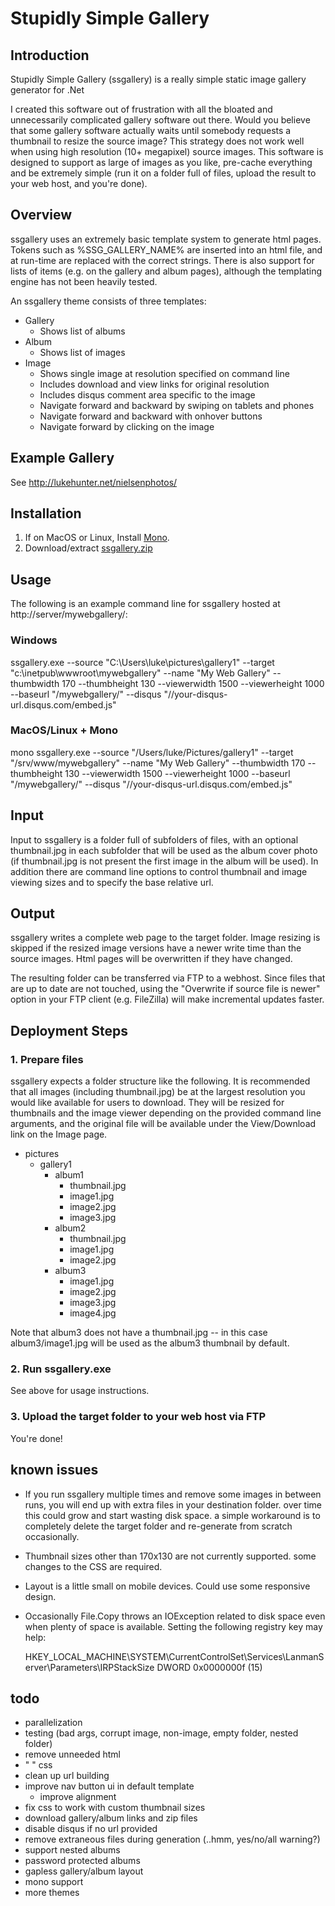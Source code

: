 # Stupidly Simple Gallery
## Introduction
Stupidly Simple Gallery (ssgallery) is a really simple static image gallery generator for .Net

I created this software out of frustration with all the bloated and unnecessarily complicated gallery software out there. Would you believe that some gallery software actually waits until somebody requests a thumbnail to resize the source image? This strategy does not work well when using high resolution (10+ megapixel) source images. This software is designed to support as large of images as you like, pre-cache everything and be extremely simple (run it on a folder full of files, upload the result to your web host, and you're done).

## Overview

ssgallery uses an extremely basic template system to generate html pages. Tokens such as %SSG_GALLERY_NAME% are inserted into an html file, and at run-time are replaced with the correct strings. There is also support for lists of items (e.g. on the gallery and album pages), although the templating engine has not been heavily tested.

An ssgallery theme consists of three templates:

- Gallery
  - Shows list of albums
- Album
  - Shows list of images
- Image
  - Shows single image at resolution specified on command line
  - Includes download and view links for original resolution
  - Includes disqus comment area specific to the image
  - Navigate forward and backward by swiping on tablets and phones
  - Navigate forward and backward with onhover buttons
  - Navigate forward by clicking on the image
  
## Example Gallery
See http://lukehunter.net/nielsenphotos/

## Installation

1. If on MacOS or Linux, Install [Mono](http://www.mono-project.com/download/).
1. Download/extract [ssgallery.zip](https://github.com/lukehunter/ssgallery/blob/master/ssgallery/ssgallery.zip)

## Usage

The following is an example command line for ssgallery hosted at http://server/mywebgallery/:

### Windows

ssgallery.exe --source "C:\Users\luke\pictures\gallery1" --target "c:\inetpub\wwwroot\mywebgallery" --name "My Web Gallery" --thumbwidth 170 --thumbheight 130 --viewerwidth 1500 --viewerheight 1000 --baseurl "/mywebgallery/" --disqus "//your-disqus-url.disqus.com/embed.js"

### MacOS/Linux + Mono

mono ssgallery.exe --source "/Users/luke/Pictures/gallery1" --target "/srv/www/mywebgallery" --name "My Web Gallery" --thumbwidth 170 --thumbheight 130 --viewerwidth 1500 --viewerheight 1000 --baseurl "/mywebgallery/" --disqus "//your-disqus-url.disqus.com/embed.js"

## Input
Input to ssgallery is a folder full of subfolders of files, with an optional thumbnail.jpg in each subfolder that will be used as the album cover photo (if thumbnail.jpg is not present the first image in the album will be used). In addition there are command line options to control thumbnail and image viewing sizes and to specify the base relative url.

## Output
ssgallery writes a complete web page to the target folder. Image resizing is skipped if the resized image versions have a newer write time than the source images. Html pages will be overwritten if they have changed.

The resulting folder can be transferred via FTP to a webhost. Since files that are up to date are not touched, using the "Overwrite if source file is newer" option in your FTP client (e.g. FileZilla) will make incremental updates faster.

## Deployment Steps
### 1. Prepare files
ssgallery expects a folder structure like the following. It is recommended that all images (including thumbnail.jpg) be at the largest resolution you would like available for users to download. They will be resized for thumbnails and the image viewer depending on the provided command line arguments, and the original file will be available under the View/Download link on the Image page.

- pictures
  - gallery1
    - album1
      - thumbnail.jpg
      - image1.jpg
      - image2.jpg
      - image3.jpg
    - album2
      - thumbnail.jpg 
      - image1.jpg
      - image2.jpg
    - album3
      - image1.jpg
      - image2.jpg
      - image3.jpg
      - image4.jpg
      
Note that album3 does not have a thumbnail.jpg -- in this case album3/image1.jpg will be used as the album3 thumbnail by default.
      
### 2. Run ssgallery.exe

See above for usage instructions.

### 3. Upload the target folder to your web host via FTP

You're done!

## known issues
- If you run ssgallery multiple times and remove some images in between runs, you will end up with extra files in your destination folder. over time this could grow and start wasting disk space. a simple workaround is to completely delete the target folder and re-generate from scratch occasionally.
- Thumbnail sizes other than 170x130 are not currently supported. some changes to the CSS are required.
- Layout is a little small on mobile devices. Could use some responsive design.
- Occasionally File.Copy throws an IOException related to disk space even when plenty of space is available. Setting the following registry key may help:

   HKEY_LOCAL_MACHINE\SYSTEM\CurrentControlSet\Services\LanmanServer\Parameters\IRPStackSize DWORD 0x0000000f (15) 

## todo
- parallelization
- testing (bad args, corrupt image, non-image, empty folder, nested folder)
- remove unneeded html
-   "       "    css
- clean up url building
- improve nav button ui in default template
  - improve alignment
- fix css to work with custom thumbnail sizes
- download gallery/album links and zip files
- disable disqus if no url provided
- remove extraneous files during generation (..hmm, yes/no/all warning?)
- support nested albums
- password protected albums
- gapless gallery/album layout
- mono support
- more themes
